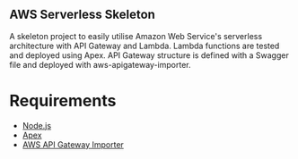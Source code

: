 ## AWS Serverless Skeleton

A skeleton project to easily utilise Amazon Web Service's serverless architecture with API Gateway and Lambda.
Lambda functions are tested and deployed using Apex. API Gateway structure is defined with a Swagger file and
deployed with aws-apigateway-importer.

# Requirements

- [Node.js](https://nodejs.org)
- [Apex](http://apex.run)
- [AWS API Gateway Importer](https://github.com/awslabs/aws-apigateway-importer)
